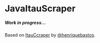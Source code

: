 # JavaItauScraper

##### Work in progress... 
Based on [ItauCcraper](https://github.com/henriquebastos/itauscraper) by [@henriquebastos](https://github.com/henriquebastos/itauscraper).